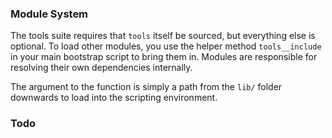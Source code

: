 ### Module System


The tools suite requires that `tools` itself be sourced, but everything else is optional. To load other modules, you use the helper method `tools__include` in your main bootstrap script to bring them in. Modules are responsible for resolving their own dependencies internally.

The argument to the function is simply a path from the `lib/` folder downwards to load into the scripting environment.

### Todo

